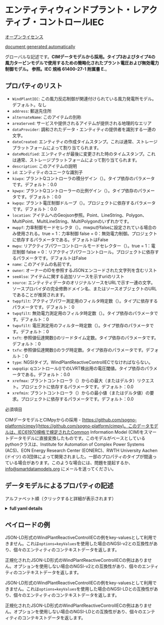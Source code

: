 エンティティウィンドプラント・レアクティブ・コントロールIEC  
===============================  
[オープンライセンス](https://github.com/smart-data-models//dataModel.EnergyCIM/blob/master/WindPlantReactiveControlIEC/LICENSE.md)  
[document generated automatically](https://docs.google.com/presentation/d/e/2PACX-1vTs-Ng5dIAwkg91oTTUdt8ua7woBXhPnwavZ0FxgR8BsAI_Ek3C5q97Nd94HS8KhP-r_quD4H0fgyt3/pub?start=false&loop=false&delayms=3000#slide=id.gb715ace035_0_60)  
グローバルな記述です。**CIMデータモデルから採用。タイプ3およびタイプ4の風力タービンモデルで使用するための簡略化されたプラント電圧および無効電力制御モデル。  参照。IEC 規格 61400-27-1 附属書 E.**。  

## プロパティのリスト  

- `WindPlantIEC`: この風力反応制御が関連付けられている風力発電所モデル。デフォルト。なし  - `address`: 郵送先住所  - `alternateName`: このアイテムの別称  - `areaServed`: サービスや提供されるアイテムが提供される地理的なエリア  - `dataProvider`: 調和されたデータ・エンティティの提供者を識別する一連の文字。  - `dateCreated`: エンティティの作成タイムスタンプ。これは通常、ストレージプラットフォームによって割り当てられます。  - `dateModified`: エンティティが最後に変更された時のタイムスタンプ。これは通常、ストレージプラットフォームによって割り当てられます。  - `description`: このアイテムの説明  - `id`: エンティティのユニークな識別子  - `kiwpx`: プラントQコントローラの積分ゲイン（）。タイプ依存のパラメータです。デフォルト：0.0  - `kpwpx`: プラントQコントローラーの比例ゲイン（）。タイプ依存のパラメータです。デフォルト：0.0  - `kwpqu`: プラント電圧制御ドループ（）。プロジェクトに依存するパラメータです。デフォルト：0.0  - `location`: アイテムへのGeojson参照。Point、LineString、Polygon、MultiPoint、MultiLineString、MultiPolygonのいずれかです。  - `mwppf`: 力率制御モードセレクタ（）。mwpuがfalseに設定されている場合のみ使用される。true = 1：力率制御 false = 0：無効電力制御。プロジェクトに依存するパラメータである。デフォルトはFalse  - `mwpu`: リアクティブパワーコントロールモードセレクター（）。true = 1：電圧制御 false = 0：リアクティブパワーコントロール。プロジェクトに依存するパラメータです。デフォルトはFalse  - `name`: このアイテムの名前です。  - `owner`: オーナーのIDを参照するJSONエンコードされた文字列を含むリスト  - `seeAlso`: アイテムに関する追加リソースを示すuriのリスト  - `source`: エンティティデータのオリジナルソースをURLで示す一連の文字。ソースプロバイダの完全修飾ドメイン名、またはソースオブジェクトのURLであることが推奨されます。  - `twppfilt`: アクティブパワー測定用のフィルタ時定数（）。タイプに依存するパラメータです。デフォルト：0  - `twpqfilt`: 無効電力測定用のフィルタ時定数（）。タイプ依存のパラメータです。デフォルト：0  - `twpufilt`: 電圧測定用のフィルター時定数（）。タイプ依存のパラメータです。デフォルト：0  - `txft`: 参照値伝達関数()のリードタイム定数。タイプ依存のパラメータです。デフォルト：0  - `txfv`: 参照値伝達関数()のラグ時定数。タイプ依存のパラメータです。デフォルト：0  - `type`: NGSIタイプ。WindPlantReactiveControlIECでなければならない。  - `uwpqdip`: qコントロール()でのLVRT検出用の電圧閾値。タイプ依存のパラメータである。デフォルト：0.0  - `xrefmax`: プラントコントローラ（）からの最大（またはデルタ）リクエスト。プロジェクトに依存するパラメータです。デフォルト：0.0  - `xrefmin`: プラントコントローラ（）からの最小値（またはデルタ値）の要求。プロジェクトに依存するパラメータです。デフォルト：0.0    
必須項目  
CIMデータモデルとCIMpyからの採用 - [https://github.com/sogno-platform/cimpy](https://github.com/sogno-platform/cimpy)。このデータモデルは、IEC61970規格で規定されたCommon Information Model (CIM)をスマートデータモデルに直接変換したものです。このモデルがベースとしているpythonクラスは、Institute for Automation of Complex Power Systems (ACS)、EON Energy Research Center (EONERC)、RWTH University Aachen (ドイツ) の3団体によって開発されました。一部のプロパティのタイプが間違っている場合があります。このような場合には、問題を提起するか、info@smartdatamodels.org にメールを送ってください。  
## データモデルによるプロパティの記述  
アルファベット順（クリックすると詳細が表示されます）  
<details><summary><strong>full yaml details</strong></summary>    
```yaml  
WindPlantReactiveControlIEC:    
  description: 'Adapted from CIM data models. Simplified plant voltage and reactive power control model for use with type 3 and type 4 wind turbine models.  Reference: IEC Standard 61400-27-1 Annex E.'    
  properties:    
    WindPlantIEC:    
      description: 'Wind plant model with which this wind reactive control is associated. Default: None'    
      type: number    
      x-ngsi:    
        model: https://schema.org/Number    
        type: Property    
    address:    
      description: 'The mailing address'    
      properties:    
        addressCountry:    
          description: 'Property. The country. For example, Spain. Model:''https://schema.org/addressCountry'''    
          type: string    
        addressLocality:    
          description: 'Property. The locality in which the street address is, and which is in the region. Model:''https://schema.org/addressLocality'''    
          type: string    
        addressRegion:    
          description: 'Property. The region in which the locality is, and which is in the country. Model:''https://schema.org/addressRegion'''    
          type: string    
        postOfficeBoxNumber:    
          description: 'Property. The post office box number for PO box addresses. For example, 03578. Model:''https://schema.org/postOfficeBoxNumber'''    
          type: string    
        postalCode:    
          description: 'Property. The postal code. For example, 24004. Model:''https://schema.org/https://schema.org/postalCode'''    
          type: string    
        streetAddress:    
          description: 'Property. The street address. Model:''https://schema.org/streetAddress'''    
          type: string    
      type: object    
      x-ngsi:    
        model: https://schema.org/address    
        type: Property    
    alternateName:    
      description: 'An alternative name for this item'    
      type: string    
      x-ngsi:    
        type: Property    
    areaServed:    
      description: 'The geographic area where a service or offered item is provided'    
      type: string    
      x-ngsi:    
        model: https://schema.org/Text    
        type: Property    
    dataProvider:    
      description: 'A sequence of characters identifying the provider of the harmonised data entity.'    
      type: string    
      x-ngsi:    
        type: Property    
    dateCreated:    
      description: 'Entity creation timestamp. This will usually be allocated by the storage platform.'    
      format: date-time    
      type: string    
      x-ngsi:    
        type: Property    
    dateModified:    
      description: 'Timestamp of the last modification of the entity. This will usually be allocated by the storage platform.'    
      format: date-time    
      type: string    
      x-ngsi:    
        type: Property    
    description:    
      description: 'A description of this item'    
      type: string    
      x-ngsi:    
        type: Property    
    id:    
      anyOf: &windplantreactivecontroliec_-_properties_-_owner_-_items_-_anyof    
        - description: 'Property. Identifier format of any NGSI entity'    
          maxLength: 256    
          minLength: 1    
          pattern: ^[\w\-\.\{\}\$\+\*\[\]`|~^@!,:\\]+$    
          type: string    
        - description: 'Property. Identifier format of any NGSI entity'    
          format: uri    
          type: string    
      description: 'Unique identifier of the entity'    
      x-ngsi:    
        type: Property    
    kiwpx:    
      description: 'Plant Q controller integral gain (). It is type dependent parameter. Default: 0.0'    
      type: number    
      x-ngsi:    
        model: https://schema.org/Number    
        type: Property    
    kpwpx:    
      description: 'Plant Q controller proportional gain (). It is type dependent parameter. Default: 0.0'    
      type: number    
      x-ngsi:    
        model: https://schema.org/Number    
        type: Property    
    kwpqu:    
      description: 'Plant voltage control droop (). It is project dependent parameter. Default: 0.0'    
      type: number    
      x-ngsi:    
        model: https://schema.org/Number    
        type: Property    
    location:    
      description: 'Geojson reference to the item. It can be Point, LineString, Polygon, MultiPoint, MultiLineString or MultiPolygon'    
      oneOf:    
        - description: 'Geoproperty. Geojson reference to the item. Point'    
          properties:    
            bbox:    
              items:    
                type: number    
              minItems: 4    
              type: array    
            coordinates:    
              items:    
                type: number    
              minItems: 2    
              type: array    
            type:    
              enum:    
                - Point    
              type: string    
          required:    
            - type    
            - coordinates    
          title: 'GeoJSON Point'    
          type: object    
        - description: 'Geoproperty. Geojson reference to the item. LineString'    
          properties:    
            bbox:    
              items:    
                type: number    
              minItems: 4    
              type: array    
            coordinates:    
              items:    
                items:    
                  type: number    
                minItems: 2    
                type: array    
              minItems: 2    
              type: array    
            type:    
              enum:    
                - LineString    
              type: string    
          required:    
            - type    
            - coordinates    
          title: 'GeoJSON LineString'    
          type: object    
        - description: 'Geoproperty. Geojson reference to the item. Polygon'    
          properties:    
            bbox:    
              items:    
                type: number    
              minItems: 4    
              type: array    
            coordinates:    
              items:    
                items:    
                  items:    
                    type: number    
                  minItems: 2    
                  type: array    
                minItems: 4    
                type: array    
              type: array    
            type:    
              enum:    
                - Polygon    
              type: string    
          required:    
            - type    
            - coordinates    
          title: 'GeoJSON Polygon'    
          type: object    
        - description: 'Geoproperty. Geojson reference to the item. MultiPoint'    
          properties:    
            bbox:    
              items:    
                type: number    
              minItems: 4    
              type: array    
            coordinates:    
              items:    
                items:    
                  type: number    
                minItems: 2    
                type: array    
              type: array    
            type:    
              enum:    
                - MultiPoint    
              type: string    
          required:    
            - type    
            - coordinates    
          title: 'GeoJSON MultiPoint'    
          type: object    
        - description: 'Geoproperty. Geojson reference to the item. MultiLineString'    
          properties:    
            bbox:    
              items:    
                type: number    
              minItems: 4    
              type: array    
            coordinates:    
              items:    
                items:    
                  items:    
                    type: number    
                  minItems: 2    
                  type: array    
                minItems: 2    
                type: array    
              type: array    
            type:    
              enum:    
                - MultiLineString    
              type: string    
          required:    
            - type    
            - coordinates    
          title: 'GeoJSON MultiLineString'    
          type: object    
        - description: 'Geoproperty. Geojson reference to the item. MultiLineString'    
          properties:    
            bbox:    
              items:    
                type: number    
              minItems: 4    
              type: array    
            coordinates:    
              items:    
                items:    
                  items:    
                    items:    
                      type: number    
                    minItems: 2    
                    type: array    
                  minItems: 4    
                  type: array    
                type: array    
              type: array    
            type:    
              enum:    
                - MultiPolygon    
              type: string    
          required:    
            - type    
            - coordinates    
          title: 'GeoJSON MultiPolygon'    
          type: object    
      x-ngsi:    
        type: Geoproperty    
    mwppf:    
      description: 'Power factor control modes selector (). Used only if mwpu is set to false. true = 1: power factor control false = 0: reactive power control. It is project dependent parameter. Default: False'    
      type: number    
      x-ngsi:    
        model: https://schema.org/Number    
        type: Property    
    mwpu:    
      description: 'Reactive power control modes selector (). true = 1: voltage control false = 0: reactive power control. It is project dependent parameter. Default: False'    
      type: number    
      x-ngsi:    
        model: https://schema.org/Number    
        type: Property    
    name:    
      description: 'The name of this item.'    
      type: string    
      x-ngsi:    
        type: Property    
    owner:    
      description: 'A List containing a JSON encoded sequence of characters referencing the unique Ids of the owner(s)'    
      items:    
        anyOf: *windplantreactivecontroliec_-_properties_-_owner_-_items_-_anyof    
        description: 'Property. Unique identifier of the entity'    
      type: array    
      x-ngsi:    
        type: Property    
    seeAlso:    
      description: 'list of uri pointing to additional resources about the item'    
      oneOf:    
        - items:    
            format: uri    
            type: string    
          minItems: 1    
          type: array    
        - format: uri    
          type: string    
      x-ngsi:    
        type: Property    
    source:    
      description: 'A sequence of characters giving the original source of the entity data as a URL. Recommended to be the fully qualified domain name of the source provider, or the URL to the source object.'    
      type: string    
      x-ngsi:    
        type: Property    
    twppfilt:    
      description: 'Filter time constant for active power measurement (). It is type dependent parameter. Default: 0'    
      type: number    
      x-ngsi:    
        model: https://schema.org/Number    
        type: Property    
    twpqfilt:    
      description: 'Filter time constant for reactive power measurement (). It is type dependent parameter. Default: 0'    
      type: number    
      x-ngsi:    
        model: https://schema.org/Number    
        type: Property    
    twpufilt:    
      description: 'Filter time constant for voltage measurement (). It is type dependent parameter. Default: 0'    
      type: number    
      x-ngsi:    
        model: https://schema.org/Number    
        type: Property    
    txft:    
      description: 'Lead time constant in reference value transfer function (). It is type dependent parameter. Default: 0'    
      type: number    
      x-ngsi:    
        model: https://schema.org/Number    
        type: Property    
    txfv:    
      description: 'Lag time constant in reference value transfer function (). It is type dependent parameter. Default: 0'    
      type: number    
      x-ngsi:    
        model: https://schema.org/Number    
        type: Property    
    type:    
      description: 'NGSI type. It has to be WindPlantReactiveControlIEC'    
      enum:    
        - WindPlantReactiveControlIEC    
      type: string    
      x-ngsi:    
        type: Property    
    uwpqdip:    
      description: 'Voltage threshold for LVRT detection in q control (). It is type dependent parameter. Default: 0.0'    
      type: number    
      x-ngsi:    
        model: https://schema.org/Number    
        type: Property    
    xrefmax:    
      description: 'Maximum  ( or delta ) request from the plant controller (). It is project dependent parameter. Default: 0.0'    
      type: number    
      x-ngsi:    
        model: https://schema.org/Number    
        type: Property    
    xrefmin:    
      description: 'Minimum  ( or delta) request from the plant controller (). It is project dependent parameter. Default: 0.0'    
      type: number    
      x-ngsi:    
        model: https://schema.org/Number    
        type: Property    
  required: []    
  type: object    
  x-derived-from: ""    
  x-disclaimer: 'Redistribution and use in source and binary forms, with or without modification, are permitted  provided that the license conditions are met. Copyleft (c) 2021 Contributors to Smart Data Models Program'    
  x-license-url: https://github.com/smart-data-models/dataModel.EnergyCIM/blob/master/WindPlantReactiveControlIEC/LICENSE.md    
  x-model-schema: https://smart-data-models.github.io/dataModels.CIMEnergyClasses/WindPlantReactiveControlIEC/schema.json    
  x-model-tags: ""    
  x-version: 0.0.1    
```  
</details>    
## ペイロードの例  
JSON-LD形式のWindPlantReactiveControlIECの例をkey-valuesとして利用できません。これは`options=keyValues`を使用した場合のNGSI-v2との互換性があり、個々のエンティティのコンテキストデータを返します。  
正規化されたJSON-LD形式のWindPlantReactiveControlIECの例はありません。オプションを使用しない場合のNGSI-v2との互換性があり、個々のエンティティのコンテキストデータを返します。  
JSON-LD形式のWindPlantReactiveControlIECの例をkey-valuesとして利用できません。これは`options=keyValues`を使用した場合のNGSI-LDとの互換性があり、個々のエンティティのコンテキストデータを返します。  
正規化されたJSON-LD形式のWindPlantReactiveControlIECの例はありません。オプションを使用しない場合のNGSI-LDとの互換性があり、個々のエンティティのコンテキストデータを返します。  

